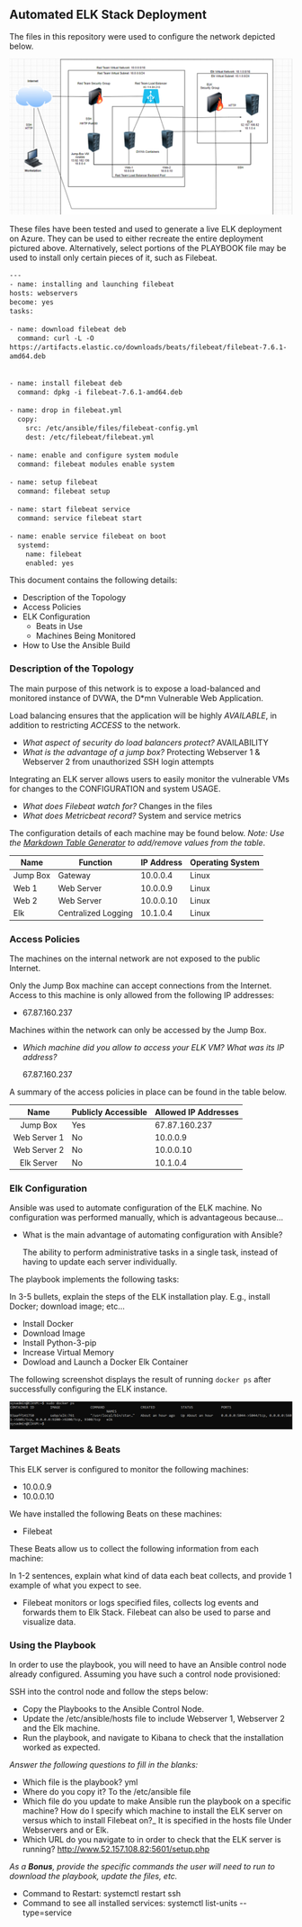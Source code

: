 ## Automated ELK Stack Deployment

The files in this repository were used to configure the network depicted below.

![Elk_Diagram](Images/Elk_Diagram.png)

These files have been tested and used to generate a live ELK deployment on Azure. They can be used to either recreate the entire deployment pictured above. Alternatively, select portions of the PLAYBOOK file may be used to install only certain pieces of it, such as Filebeat.

  
  ```
  ---
- name: installing and launching filebeat
  hosts: webservers
  become: yes
  tasks:

  - name: download filebeat deb
    command: curl -L -O https://artifacts.elastic.co/downloads/beats/filebeat/filebeat-7.6.1-amd64.deb


  - name: install filebeat deb
    command: dpkg -i filebeat-7.6.1-amd64.deb

  - name: drop in filebeat.yml
    copy:
      src: /etc/ansible/files/filebeat-config.yml
      dest: /etc/filebeat/filebeat.yml

  - name: enable and configure system module
    command: filebeat modules enable system

  - name: setup filebeat
    command: filebeat setup

  - name: start filebeat service
    command: service filebeat start

  - name: enable service filebeat on boot
    systemd:
      name: filebeat
      enabled: yes
  ```

This document contains the following details:
- Description of the Topology
- Access Policies
- ELK Configuration
  - Beats in Use
  - Machines Being Monitored
- How to Use the Ansible Build


### Description of the Topology

The main purpose of this network is to expose a load-balanced and monitored instance of DVWA, the D*mn Vulnerable Web Application.

Load balancing ensures that the application will be highly _AVAILABLE_, in addition to restricting _ACCESS_ to the network.
- _What aspect of security do load balancers protect?_ AVAILABILITY 
- _What is the advantage of a jump box?_ Protecting Webserver 1 & Webserver 2 from unauthorized SSH login attempts

Integrating an ELK server allows users to easily monitor the vulnerable VMs for changes to the CONFIGURATION and system USAGE.
- _What does Filebeat watch for?_ Changes in the files
- _What does Metricbeat record?_ System and service metrics

The configuration details of each machine may be found below.
_Note: Use the [Markdown Table Generator](http://www.tablesgenerator.com/markdown_tables) to add/remove values from the table_.

| Name     | Function | IP Address | Operating System |
|----------|----------|------------|------------------|
| Jump Box | Gateway    | 10.0.0.4  | Linux            |
| Web 1    | Web Server | 10.0.0.9  | Linux                 |
| Web 2    | Web Server | 10.0.0.10 | Linux                 |
| Elk      | Centralized Logging | 10.1.0.4  | Linux  


### Access Policies

The machines on the internal network are not exposed to the public Internet. 

Only the Jump Box machine can accept connections from the Internet. Access to this machine is only allowed from the following IP addresses:
- 67.87.160.237 

Machines within the network can only be accessed by the Jump Box.
- _Which machine did you allow to access your ELK VM? What was its IP address?_
  
  67.87.160.237

A summary of the access policies in place can be found in the table below.

|     Name     | Publicly Accessible | Allowed IP Addresses |
|:------------:|---------------------|----------------------|
| Jump Box     | Yes                 | 67.87.160.237        |
| Web Server 1 | No                  | 10.0.0.9                     |
| Web Server 2 | No                  | 10.0.0.10                     |
| Elk Server   | No                 |  10.1.0.4        |

### Elk Configuration

Ansible was used to automate configuration of the ELK machine. No configuration was performed manually, which is advantageous because...
- What is the main advantage of automating configuration with Ansible?
  
  The ability to perform administrative tasks in a single task, instead of having to update each server individually. 

The playbook implements the following tasks:

In 3-5 bullets, explain the steps of the ELK installation play. E.g., install Docker; download image; etc...
- Install Docker
- Download Image
- Install Python-3-pip
- Increase Virtual Memory
- Dowload and Launch a Docker Elk Container

The following screenshot displays the result of running `docker ps` after successfully configuring the ELK instance.

![docker_ps](Images/docker_ps.png)

### Target Machines & Beats
This ELK server is configured to monitor the following machines:
- 10.0.0.9
- 10.0.0.10

We have installed the following Beats on these machines:
- Filebeat

These Beats allow us to collect the following information from each machine:

In 1-2 sentences, explain what kind of data each beat collects, and provide 1 example of what you expect to see. 
- Filebeat monitors or logs specified files, collects log events and forwards them to Elk Stack. Filebeat can also be used to parse and visualize data.
  
### Using the Playbook
In order to use the playbook, you will need to have an Ansible control node already configured. Assuming you have such a control node provisioned: 

SSH into the control node and follow the steps below:
- Copy the Playbooks to the Ansible Control Node.
- Update the /etc/ansible/hosts file to include Webserver 1, Webserver 2 and the Elk machine. 
- Run the playbook, and navigate to Kibana to check that the installation worked as expected.

_Answer the following questions to fill in the blanks:_
- Which file is the playbook? yml 
- Where do you copy it? To the /etc/ansible file
- Which file do you update to make Ansible run the playbook on a specific machine? How do I specify which machine to install the ELK server on versus which to install Filebeat on?_ It is specified in the hosts file Under Webservers and or Elk. 
- Which URL do you navigate to in order to check that the ELK server is running? http://www.52.157.108.82:5601/setup.php

_As a **Bonus**, provide the specific commands the user will need to run to download the playbook, update the files, etc._

- Command to Restart: systemctl restart ssh
- Command to see all installed services: 
  systemctl list-units  --type=service